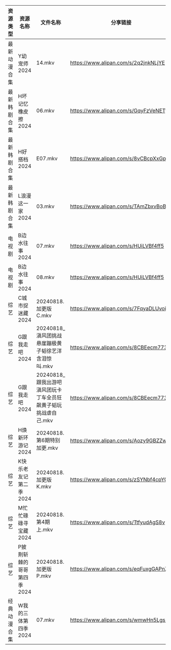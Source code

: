 | 资源类型   | 资源名称            | 文件名称                                   | 分享链接                                 | 更新时间                |
| ------ | --------------- | -------------------------------------- | ------------------------------------ | ------------------- |
| 最新动漫合集 | Y幼宠师2024        | 14.mkv                                 | https://www.alipan.com/s/2q2jnkNLjYE | 2024-08-18 12:10:53 |
| 最新韩剧合集 | H坏记忆橡皮擦2024     | 06.mkv                                 | https://www.alipan.com/s/GqyFzVeNETy | 2024-08-18 12:05:52 |
| 最新韩剧合集 | H好搭档2024        | E07.mkv                                | https://www.alipan.com/s/8vCBcpXxGp9 | 2024-08-18 00:05:48 |
| 最新韩剧合集 | L浪漫这一家2024      | 03.mkv                                 | https://www.alipan.com/s/TAmZbxvBoBi | 2024-08-18 00:06:22 |
| 电视剧    | B边水往事2024       | 07.mkv                                 | https://www.alipan.com/s/HUiLVBf4ff5 | 2024-08-18 14:05:22 |
| 电视剧    | B边水往事2024       | 08.mkv                                 | https://www.alipan.com/s/HUiLVBf4ff5 | 2024-08-18 14:05:21 |
| 综艺     | C城市捉迷藏2024      | 20240818.加更版C.mkv                      | https://www.alipan.com/s/7FqyaDLUvoi | 2024-08-18 14:08:38 |
| 综艺     | G跟我走吧2024       | 20240818_滇风团挑战悬崖蹦极黄子韬徐艺洋含泪惊叫.mkv       | https://www.alipan.com/s/8CBEecm773h | 2024-08-18 14:08:46 |
| 综艺     | G跟我走吧2024       | 20240818_跟我出游吧滇风团玩卡丁车全员狂飙黄子韬玩挑战虐自己.mkv | https://www.alipan.com/s/8CBEecm773h | 2024-08-18 14:08:46 |
| 综艺     | H焕新环游记2024      | 20240818.第6期特别加更.mkv                   | https://www.alipan.com/s/Aozy9GBZZwu | 2024-08-18 14:08:49 |
| 综艺     | K快乐老友记第二季2024   | 20240818.加更版K.mkv                      | https://www.alipan.com/s/zSYNbf4cpYQ | 2024-08-18 14:09:03 |
| 综艺     | M忙忙碌碌寻宝藏2024    | 20240818.第4期上.mkv                      | https://www.alipan.com/s/TtfyudAgS8v | 2024-08-18 14:09:12 |
| 综艺     | P披荆斩棘的哥哥第四季2024 | 20240818.加更版P.mkv                      | https://www.alipan.com/s/eqFuxgGAPnZ | 2024-08-18 14:09:30 |
| 经典动漫合集 | W我的三体第四季2024    | 07.mkv                                 | https://www.alipan.com/s/wmwHn5LgsFN | 2024-08-18 12:07:26 |
